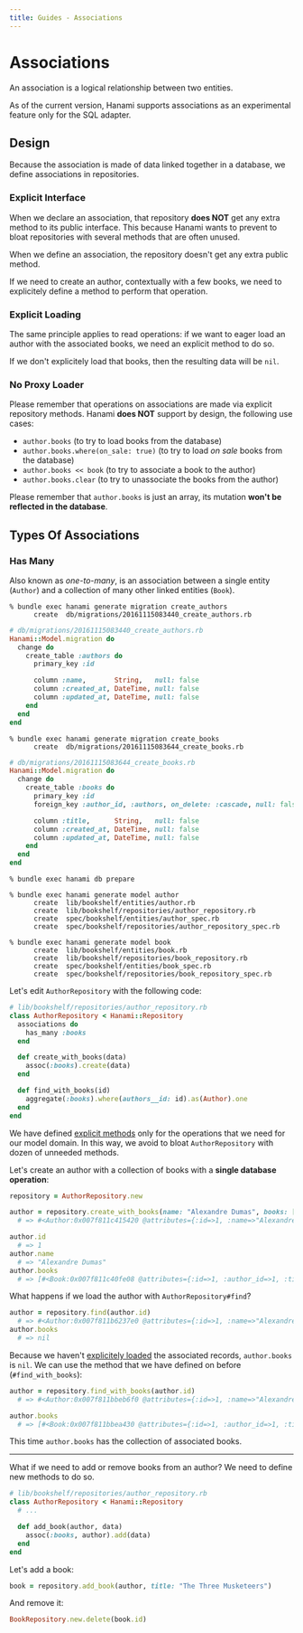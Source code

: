 ```yaml
---
title: Guides - Associations
---
```


# Associations

An association is a logical relationship between two entities.

<p class="warning">
  As of the current version, Hanami supports associations as an experimental feature only for the SQL adapter.
</p>

## Design

Because the association is made of data linked together in a database, we define associations in repositories.

### Explicit Interface

When we declare an association, that repository **does NOT** get any extra method to its public interface.
This because Hanami wants to prevent to bloat repositories with several methods that are often unused.

<p class="notice">
  When we define an association, the repository doesn't get any extra public method.
</p>

If we need to create an author, contextually with a few books, we need to explicitely define a method to perform that operation.

### Explicit Loading

The same principle applies to read operations: if we want to eager load an author with the associated books, we need an explicit method to do so.

If we don't explicitely load that books, then the resulting data will be `nil`.

### No Proxy Loader

Please remember that operations on associations are made via explicit repository methods.
Hanami **does NOT** support by design, the following use cases:

  * `author.books` (to try to load books from the database)
  * `author.books.where(on_sale: true)` (to try to load _on sale_ books from the database)
  * `author.books << book` (to try to associate a book to the author)
  * `author.books.clear` (to try to unassociate the books from the author)

Please remember that `author.books` is just an array, its mutation **won't be reflected in the database**.

## Types Of Associations

### Has Many

Also known as _one-to-many_, is an association between a single entity (`Author`) and a collection of many other linked entities (`Book`).

```shell
% bundle exec hanami generate migration create_authors
      create  db/migrations/20161115083440_create_authors.rb
```

```ruby
# db/migrations/20161115083440_create_authors.rb
Hanami::Model.migration do
  change do
    create_table :authors do
      primary_key :id

      column :name,       String,   null: false
      column :created_at, DateTime, null: false
      column :updated_at, DateTime, null: false
    end
  end
end
```

```shell
% bundle exec hanami generate migration create_books
      create  db/migrations/20161115083644_create_books.rb
```

```ruby
# db/migrations/20161115083644_create_books.rb
Hanami::Model.migration do
  change do
    create_table :books do
      primary_key :id
      foreign_key :author_id, :authors, on_delete: :cascade, null: false

      column :title,      String,   null: false
      column :created_at, DateTime, null: false
      column :updated_at, DateTime, null: false
    end
  end
end
```

```shell
% bundle exec hanami db prepare
```

```shell
% bundle exec hanami generate model author
      create  lib/bookshelf/entities/author.rb
      create  lib/bookshelf/repositories/author_repository.rb
      create  spec/bookshelf/entities/author_spec.rb
      create  spec/bookshelf/repositories/author_repository_spec.rb

% bundle exec hanami generate model book
      create  lib/bookshelf/entities/book.rb
      create  lib/bookshelf/repositories/book_repository.rb
      create  spec/bookshelf/entities/book_spec.rb
      create  spec/bookshelf/repositories/book_repository_spec.rb
```

Let's edit `AuthorRepository` with the following code:

```ruby
# lib/bookshelf/repositories/author_repository.rb
class AuthorRepository < Hanami::Repository
  associations do
    has_many :books
  end

  def create_with_books(data)
    assoc(:books).create(data)
  end

  def find_with_books(id)
    aggregate(:books).where(authors__id: id).as(Author).one
  end
end
```

We have defined [explicit methods](#explicit-interface) only for the operations that we need for our model domain.
In this way, we avoid to bloat `AuthorRepository` with dozen of unneeded methods.

Let's create an author with a collection of books with a **single database operation**:

```ruby
repository = AuthorRepository.new

author = repository.create_with_books(name: "Alexandre Dumas", books: [{title: "The Count of Montecristo"}])
  # => #<Author:0x007f811c415420 @attributes={:id=>1, :name=>"Alexandre Dumas", :created_at=>2016-11-15 09:19:38 UTC, :updated_at=>2016-11-15 09:19:38 UTC, :books=>[#<Book:0x007f811c40fe08 @attributes={:id=>1, :author_id=>1, :title=>"The Count of Montecristo", :created_at=>2016-11-15 09:19:38 UTC, :updated_at=>2016-11-15 09:19:38 UTC}>]}>

author.id
  # => 1
author.name
  # => "Alexandre Dumas"
author.books
  # => [#<Book:0x007f811c40fe08 @attributes={:id=>1, :author_id=>1, :title=>"The Count of Montecristo", :created_at=>2016-11-15 09:19:38 UTC, :updated_at=>2016-11-15 09:19:38 UTC}>]
```

What happens if we load the author with `AuthorRepository#find`?

```ruby
author = repository.find(author.id)
  # => #<Author:0x007f811b6237e0 @attributes={:id=>1, :name=>"Alexandre Dumas", :created_at=>2016-11-15 09:19:38 UTC, :updated_at=>2016-11-15 09:19:38 UTC}>
author.books
  # => nil
```

Because we haven't [explicitely loaded](#explicit-loading) the associated records, `author.books` is `nil`.
We can use the method that we have defined on before (`#find_with_books`):

```ruby
author = repository.find_with_books(author.id)
  # => #<Author:0x007f811bbeb6f0 @attributes={:id=>1, :name=>"Alexandre Dumas", :created_at=>2016-11-15 09:19:38 UTC, :updated_at=>2016-11-15 09:19:38 UTC, :books=>[#<Book:0x007f811bbea430 @attributes={:id=>1, :author_id=>1, :title=>"The Count of Montecristo", :created_at=>2016-11-15 09:19:38 UTC, :updated_at=>2016-11-15 09:19:38 UTC}>]}>

author.books
  # => [#<Book:0x007f811bbea430 @attributes={:id=>1, :author_id=>1, :title=>"The Count of Montecristo", :created_at=>2016-11-15 09:19:38 UTC, :updated_at=>2016-11-15 09:19:38 UTC}>]
```

This time `author.books` has the collection of associated books.

---

What if we need to add or remove books from an author?
We need to define new methods to do so.

```ruby
# lib/bookshelf/repositories/author_repository.rb
class AuthorRepository < Hanami::Repository
  # ...

  def add_book(author, data)
    assoc(:books, author).add(data)
  end
end
```

Let's add a book:

```ruby
book = repository.add_book(author, title: "The Three Musketeers")
```

And remove it:

```ruby
BookRepository.new.delete(book.id)
```
